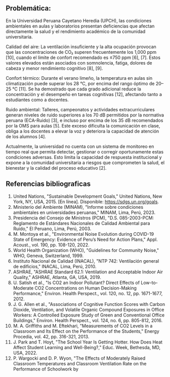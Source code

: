 ## Problemática:

En la Universidad Peruana Cayetano Heredia (UPCH), las condiciones ambientales en aulas y laboratorios presentan deficiencias que afectan directamente la salud y el rendimiento académico de la comunidad universitaria.

Calidad del aire: La ventilación insuficiente y la alta ocupación provocan que las concentraciones de CO₂ superen frecuentemente los 1,000 ppm [10], cuando el límite de confort recomendado es ≤750 ppm [6], [7]. Estos valores elevados están asociados con somnolencia, fatiga, dolores de cabeza y menor rendimiento cognitivo [8], [9].

Confort térmico: Durante el verano limeño, la temperatura en aulas sin climatización puede superar los 28 °C, por encima del rango óptimo de 20–25 °C [11]. Se ha demostrado que cada grado adicional reduce la concentración y el desempeño en tareas cognitivas [12], afectando tanto a estudiantes como a docentes.

Ruido ambiental: Talleres, campeonatos y actividades extracurriculares generan niveles de ruido superiores a los 70 dB permitidos por la normativa peruana (ECA-Ruido) [3], e incluso por encima de los 35 dB recomendados por la OMS para aulas [5]. Este exceso dificulta la comunicación en clase, obliga a los docentes a elevar la voz y deteriora la capacidad de atención de los alumnos [4].

Actualmente, la universidad no cuenta con un sistema de monitoreo en tiempo real que permita detectar, gestionar o corregir oportunamente estas condiciones adversas. Esto limita la capacidad de respuesta institucional y expone a la comunidad universitaria a riesgos que comprometen la salud, el bienestar y la calidad del proceso educativo [2].

## Referencias bibliograficas

1. United Nations, "Sustainable Development Goals," United Nations, New York, NY, USA, 2015. [En línea]. Disponible: https://sdgs.un.org/goals.
2. Ministerio del Ambiente (MINAM), "Informe sobre condiciones ambientales en universidades peruanas," MINAM, Lima, Perú, 2023.
3. Presidencia del Consejo de Ministros (PCM), "D.S. 085-2003-PCM: Reglamento de Estándares Nacionales de Calidad Ambiental para Ruido," El Peruano, Lima, Perú, 2003.
4.  M. Montoya et al., "Environmental Noise Evolution during COVID-19 State of Emergency: Evidence of Peru’s Need for Action Plans," Appl. Acoust., vol. 190, pp. 108-120, 2022.
5. World Health Organization (WHO), "Guidelines for Community Noise," WHO, Geneva, Switzerland, 1999.
6. Instituto Nacional de Calidad (INACAL), "NTP 742: Ventilación general de edificios," INACAL, Lima, Perú, 2010.
7. ASHRAE, "ASHRAE Standard 62.1: Ventilation and Acceptable Indoor Air Quality," ASHRAE, Atlanta, GA, USA, 2019.
8. U. Satish et al., "Is CO2 an Indoor Pollutant? Direct Effects of Low-to-Moderate CO2 Concentrations on Human Decision-Making Performance," Environ. Health Perspect., vol. 120, no. 12, pp. 1671-1677, 2012.
9. J. G. Allen et al., "Associations of Cognitive Function Scores with Carbon Dioxide, Ventilation, and Volatile Organic Compound Exposures in Office Workers: A Controlled Exposure Study of Green and Conventional Office Buildings," Environ. Health Perspect., vol. 124, no. 6, pp. 805-812, 2016.
10. M. A. Griffiths and M. Eftekhari, "Measurements of CO2 Levels in a Classroom and Its Effect on the Performance of the Students," Energy Procedia, vol. 42, pp. 316-321, 2013.
12. J. Park and T. Hoyt, "The School Year Is Getting Hotter. How Does Heat Affect Student Learning and Well-Being?," Educ. Week, Bethesda, MD, USA, 2022.
13. P. Wargocki and D. P. Wyon, "The Effects of Moderately Raised Classroom Temperatures and Classroom Ventilation Rate on the Performance of Schoolwork by 
